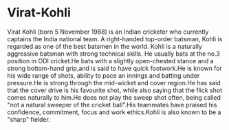 # Virat-Kohli
Virat Kohli (born 5 November 1988) is an Indian cricketer who currently captains the India national team. A right-handed top-order batsman, Kohli is regarded as one of the best batsmen in the world.
Kohli is a naturally aggressive batsman with strong technical skills. He usually bats at the no.3 position in ODI cricket.He bats with a slightly open-chested stance and a strong bottom-hand grip,and is said to have quick footwork.He is known for his wide range of shots, ability to pace an innings and batting under pressure.He is strong through the mid-wicket and cover region.He has said that the cover drive is his favourite shot, while also saying that the flick shot comes naturally to him.He does not play the sweep shot often, being called "not a natural sweeper of the cricket ball".His teammates have praised his confidence, commitment, focus and work ethics.Kohli is also known to be a "sharp" fielder.
